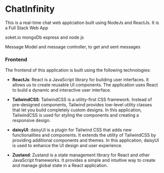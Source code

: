 # ChatInfinity


This is a real-time chat web applciation built using NodeJs and ReactJs. It is a Full Stack Web App

soket.io
mongoDb
express and node js


Message Model and message controller, to get and sent messages


### Frontend

The frontend of this application is built using the following technologies:

- **ReactJs**: React is a JavaScript library for building user interfaces. It allows us to create reusable UI components. The application uses React to build a dynamic and interactive user interface.

- **TailwindCSS**: TailwindCSS is a utility-first CSS framework. Instead of pre-designed components, Tailwind provides low-level utility classes that let you build completely custom designs. In this application, TailwindCSS is used for styling the components and creating a responsive design.

- **daisyUI**: daisyUI is a plugin for Tailwind CSS that adds new functionalities and components. It extends the utility of TailwindCSS by providing additional components and themes. In this application, daisyUI is used to enhance the UI design and user experience.

- **Zustand**: Zustand is a state management library for React and other JavaScript frameworks. It provides a simple and intuitive way to create and manage global state in a React application. 